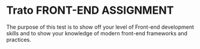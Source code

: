# Trato FRONT-END ASSIGNMENT

The purpose of this test is to show off your level of Front-end development skills and to show your knowledge of modern front-end frameworks and practices.
